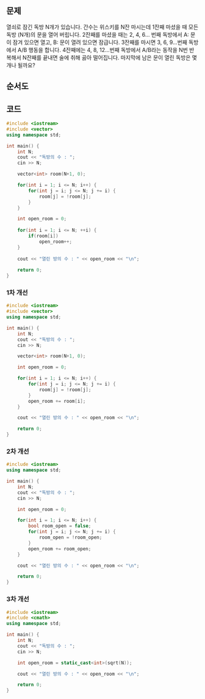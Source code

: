 ## 문제
열쇠로 잠긴 독방 N개가 있습니다. 
간수는 위스키를 N잔 마시는데 1잔째 마셨을 때 모든 독방 (N개)의 문을 열어 버립니다.
2잔째를 마셨을 때는 2, 4, 6… 번째 독방에서 A: 문이 잠겨 있으면 열고, B: 문이 열려 있으면 잠급니다.
3잔째를 마시면 3, 6, 9…번째 독방에서 A/B 행동을 합니다. 
4잔째에는 4, 8, 12…번째 독방에서 A/B라는 동작을 N번 반복해서 N잔째를 끝내면 술에 취해 곯아 떨어집니다.
마지막에 남은 문이 열린 독방은 몇 개나 될까요?

## 순서도

## 코드
```C++
#include <iostream>
#include <vector>
using namespace std;

int main() {
    int N;
    cout << "독방의 수 : ";
    cin >> N;

    vector<int> room(N+1, 0);

    for(int i = 1; i <= N; i++) {
        for(int j = i; j <= N; j += i) {
            room[j] = !room[j];
        }
    }

    int open_room = 0;
    
	for(int i = 1; i <= N; ++i) {
		if(room[i]) 
			open_room++;
	}
	
	cout << "열린 방의 수 : " << open_room << "\n";
	
	return 0;
}

```
### 1차 개선
```C++
#include <iostream>
#include <vector>
using namespace std;

int main() {
    int N;
    cout << "독방의 수 : ";
    cin >> N;

    vector<int> room(N+1, 0);

    int open_room = 0;

    for(int i = 1; i <= N; i++) {
        for(int j = i; j <= N; j += i) {
            room[j] = !room[j];
        }
        open_room += room[i];
    }

    cout << "열린 방의 수 : " << open_room << "\n";

    return 0;
}

```
### 2차 개선
```C++
#include <iostream>
using namespace std;

int main() {
    int N;
    cout << "독방의 수 : ";
    cin >> N;

    int open_room = 0;

    for(int i = 1; i <= N; i++) {
        bool room_open = false;
        for(int j = i; j <= N; j += i) {
            room_open = !room_open;
        }
        open_room += room_open;
    }

    cout << "열린 방의 수 : " << open_room << "\n";

    return 0;
}


```
### 3차 개선
```C++
#include <iostream>
#include <cmath>
using namespace std;

int main() {
    int N;
    cout << "독방의 수 : ";
    cin >> N;

    int open_room = static_cast<int>(sqrt(N));

    cout << "열린 방의 수 : " << open_room << "\n";

    return 0;
}


```
